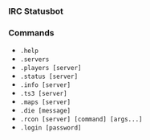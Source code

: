 ### IRC Statusbot ###

### Commands ###
+ `.help`
+ `.servers`
+ `.players [server]`
+ `.status [server]`
+ `.info [server]`
+ `.ts3 [server]`
+ `.maps [server]`
+ `.die [message]`
+ `.rcon [server] [command] [args...]`
+ `.login [password]`
